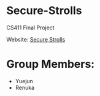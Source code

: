 # Secure-Strolls
CS411 Final Project

Website: [Secure Strolls](http://securestroll.web.illinois.edu/)

# Group Members:
- Yuejun
- Renuka
